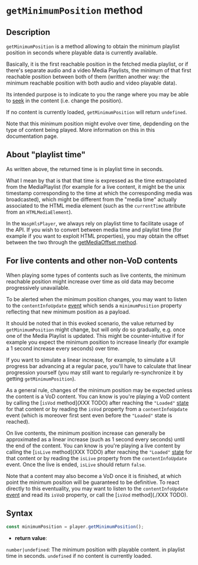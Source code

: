 # `getMinimumPosition` method

## Description

`getMinimumPosition` is a method allowing to obtain the minimum playlist
position in seconds where playable data is currently available.

Basically, it is the first reachable position in the fetched media playlist, or
if there's separate audio and a video Media Playlists, the minimum of that first
reachable position between both of them (written another way: the minimum
reachable position with both audio and video playable data).

Its intended purpose is to indicate to you the range where you may be able to
[seek](./seek.md) in the content (i.e. change the position).

If no content is currently loaded, `getMinimumPosition` will return `undefined`.

Note that this minimum position might evolve over time, depdending on the type
of content being played. More information on this in this documentation page.

## About "playlist time"

As written above, the returned time is in playlist time in seconds.

What I mean by that is that that time is expressed as the time extrapolated
from the MediaPlaylist (for example for a live content, it might be the unix
timestamp corresponding to the time at which the corresponding media was
broadcasted), which might be different from the "media time" actually associated
to the HTML media element (such as the `currentTime` attribute from an
`HTMLMediaElement`).

In the `WaspHlsPlayer`, we always rely on playlist time to facilitate usage of
the API.
If you wish to convert between media time and playlist time (for example if you
want to exploit HTML properties), you may obtain the offset between the two
through the [getMediaOffset method](./getMediaOffset.md).

## For live contents and other non-VoD contents

When playing some types of contents such as live contents, the minimum reachable
position might increase over time as old data may become progressively
unavailable.

To be alerted when the minimum position changes, you may want to listen to the
`contentInfoUpdate` [event](../Player_Events.md) which sends a `minimumPosition`
property reflecting that new minimum position as a payload.

It should be noted that in this evoked scenario, the value returned by
`getMinimumPosition` might change, but will only do so gradually, e.g. once one
of the Media Playlist is updated.
This might be counter-intuitive if for example you expect the minimum position
to increase linearly (for example a 1 second increase every seconds) over time.

If you want to simulate a linear increase, for example, to simulate a UI
progress bar advancing at a regular pace, you'll have to calculate that linear
progression yourself (you may still want to regularly re-synchronize it by
getting `getMinimumPosition`).

As a general rule, changes of the minimum position may be expected unless the
content is a VoD content.
You can know is you're playing a VoD content by calling the [`isVod`
method](XXX TODO) after reaching the `"Loaded"` [state](../Basic_Methods/getPlayerState.md)
for that content or by reading the `isVod` property from a `contentInfoUpdate`
event (which is moreover first sent even before the `"Loaded"` state is
reached).

On live contents, the minimum position increase can generally be approximated as
a linear increase (such as 1 second every seconds) until the end of the content.
You can know is you're playing a live content by calling the [`isLive`
method](XXX TODO) after reaching the `"Loaded"` [state](../Basic_Methods/getPlayerState.md)
for that content or by reading the `isLive` property from the `contentInfoUpdate`
event. Once the live is ended, `isLive` should return `false`.

Note that a content may also become a VoD once it is finished, at which point
the minimum position will be guaranteed to be definitive.
To react directly to this eventuality, you may want to listen to the
`contentInfoUpdate` [event](../Player_Events.md) and read its `isVoD` property,
or call the [`isVod` method](./XXX TODO).

## Syntax

```js
const minimumPosition = player.getMinimumPosition();
```

- **return value**:

`number|undefined`: The minimum position with playable content. in playlist time
in seconds. `undefined` if no content is currently loaded.
